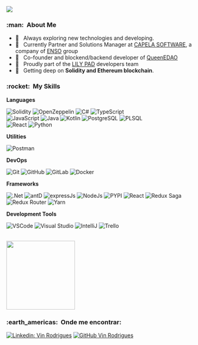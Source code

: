 
![](https://komarev.com/ghpvc/?username=rodriguesmvinicius&color=006bed&style=for-the-badge)

<h3> :man: &nbsp;About Me </h3>

- 🤔 &nbsp; Always exploring new technologies and developing.
- 💼 &nbsp; Currently Partner and Solutions Manager at <a href="https://www.capela.com.br/capela/">CAPELA SOFTWARE</a>, a company of <a href="https://ensogp.com.br/">ENSO</a> group
- 🏢 &nbsp; Co-founder and blockend/backend developer of <a href="https://queene.wtf">QueenEDAO</a>
- 🏢 &nbsp; Proudly part of the <a href="https://twitter.com/LilyPad_Web3">LILY PAD</a> developers team 
- 🌱 &nbsp; Getting deep on **Solidity and Ethereum blockchain**.

<h3> :rocket: &nbsp;My Skills </h3>

**Languages**

  ![Solidity](https://img.shields.io/badge/Solidity-e6e6e6?logo=solidity&logoColor=black)
  ![OpenZeppelin](https://img.shields.io/badge/OpenZeppelin-4E5EE4?logo=OpenZeppelin&logoColor=fff)
  ![C#](https://img.shields.io/badge/C%23-239120?logo=c-sharp&logoColor=white)
  ![TypeScript](https://img.shields.io/badge/TypeScript-007ACC?logo=typescript&logoColor=white)  
  ![JavaScript](https://img.shields.io/badge/JavaScript-323330?logo=javascript&logoColor=F7DF1E)
  ![Java](https://img.shields.io/badge/-Java-333333?style=flat&logo=Java&logoColor=007396)
  ![Kotlin](https://img.shields.io/badge/Kotlin-0095D5?&logo=kotlin&logoColor=white)
  ![PostgreSQL](https://img.shields.io/badge/PostgreSQL-316192?logo=postgresql&logoColor=white)
  ![PLSQL](https://img.shields.io/badge/PLSQL-F80000?logo=oracle&logoColor=black)  
  ![React](https://img.shields.io/badge/-React-333333?style=flat&logo=react)
  ![Python](https://img.shields.io/badge/Python-FFD43B?logo=python&logoColor=blue)

**Utilities**

  ![Postman](https://img.shields.io/badge/-Postman-333333?style=flat&logo=postman)

**DevOps**

  ![Git](https://img.shields.io/badge/GIT-E44C30?logo=git&logoColor=white)
  ![GitHub](https://img.shields.io/badge/GitHub-100000?logo=github&logoColor=white)
  ![GitLab](https://img.shields.io/badge/GitLab-330F63?logo=gitlab&logoColor=white)
  ![Docker](https://img.shields.io/badge/Docker-2CA5E0?logo=docker&logoColor=white)

**Frameworks**

  ![.Net](https://img.shields.io/badge/.NET-512BD4?logo=dotnet&logoColor=white)
  ![antD](https://img.shields.io/badge/Ant%20Design-1890FF?logo=antdesign&logoColor=white)
  ![expressJs](https://img.shields.io/badge/Express.js-000000?logo=express&logoColor=white)
  ![NodeJs](https://img.shields.io/badge/Node.js-339933?logo=nodedotjs&logoColor=white)
  ![PYPI](https://img.shields.io/badge/pypi-3775A9?logo=pypi&logoColor=white)
  ![React](https://img.shields.io/badge/React-20232A?logo=react&logoColor=61DAFB)
  ![Redux Saga](https://img.shields.io/badge/Redux%20saga-86D46B?logo=redux%20saga&logoColor=999999)
  ![Redux Router](https://img.shields.io/badge/React_Router-CA4245?logo=react-router&logoColor=white)
  ![Yarn](https://img.shields.io/badge/Yarn-2C8EBB?logo=yarn&logoColor=white)
  

**Development Tools**

  ![VSCode](https://img.shields.io/badge/VSCode-0078D4?logo=visual%20studio%20code&logoColor=white)
  ![Visual Studio](https://img.shields.io/badge/Visual_Studio-5C2D91?logo=visual%20studio&logoColor=white)
  ![IntelliJ](https://img.shields.io/badge/IntelliJ_IDEA-000000.svg?logo=intellij-idea&logoColor=white)
  ![Trello](https://img.shields.io/badge/-Trello-333333?style=flat&logo=trello&logoColor=007ACC)

<br/>

<a href="https://github.com/rodriguesmvinicius">
  <img height="180em" src="https://github-readme-stats.vercel.app/api?username=rodriguesmvinicius&theme=dracula&show_icons=true" />
</a>

<br/>

<h3> :earth_americas: &nbsp;Onde me encontrar: </h3> 

[![Linkedin: Vin Rodrigues](https://img.shields.io/badge/-Vin-Rodrigues-blue?style=flat-square&logo=Linkedin&logoColor=white&link=https://www.linkedin.com/in/marcos-rodrigues-bb90b622/)](https://www.linkedin.com/in/marcos-rodrigues-bb90b622/)
[![GitHub Vin Rodrigues]( https://img.shields.io/github/followers/rodriguesmvinicius?label=follow&style=social)](https://github.com/rodriguesmvinicius/)
